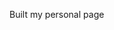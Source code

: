 <!-- ---
layout: post
title: Built my personal page
date: 2025-1-17
inline: false
related_posts: false
--- -->
Built my personal page
